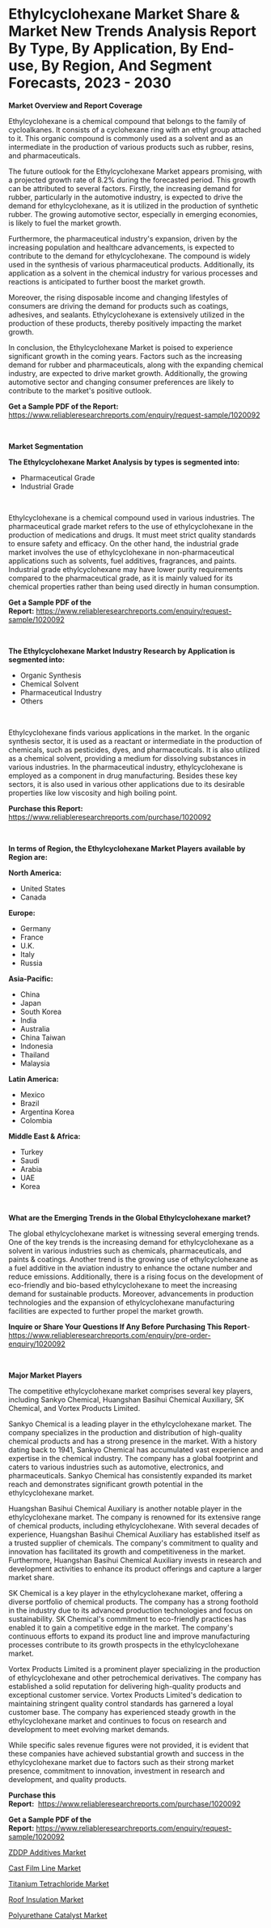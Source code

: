 <p><h1>Ethylcyclohexane Market Share & Market New Trends Analysis Report By Type, By Application, By End-use, By Region, And Segment Forecasts, 2023 - 2030</h1></p><p><strong>Market Overview and Report Coverage</strong></p>
<p><p>Ethylcyclohexane is a chemical compound that belongs to the family of cycloalkanes. It consists of a cyclohexane ring with an ethyl group attached to it. This organic compound is commonly used as a solvent and as an intermediate in the production of various products such as rubber, resins, and pharmaceuticals.</p><p>The future outlook for the Ethylcyclohexane Market appears promising, with a projected growth rate of 8.2% during the forecasted period. This growth can be attributed to several factors. Firstly, the increasing demand for rubber, particularly in the automotive industry, is expected to drive the demand for ethylcyclohexane, as it is utilized in the production of synthetic rubber. The growing automotive sector, especially in emerging economies, is likely to fuel the market growth.</p><p>Furthermore, the pharmaceutical industry's expansion, driven by the increasing population and healthcare advancements, is expected to contribute to the demand for ethylcyclohexane. The compound is widely used in the synthesis of various pharmaceutical products. Additionally, its application as a solvent in the chemical industry for various processes and reactions is anticipated to further boost the market growth.</p><p>Moreover, the rising disposable income and changing lifestyles of consumers are driving the demand for products such as coatings, adhesives, and sealants. Ethylcyclohexane is extensively utilized in the production of these products, thereby positively impacting the market growth.</p><p>In conclusion, the Ethylcyclohexane Market is poised to experience significant growth in the coming years. Factors such as the increasing demand for rubber and pharmaceuticals, along with the expanding chemical industry, are expected to drive market growth. Additionally, the growing automotive sector and changing consumer preferences are likely to contribute to the market's positive outlook.</p></p>
<p><strong>Get a Sample PDF of the Report:</strong> <a href="https://www.reliableresearchreports.com/enquiry/request-sample/1020092">https://www.reliableresearchreports.com/enquiry/request-sample/1020092</a></p>
<p>&nbsp;</p>
<p><strong>Market Segmentation</strong></p>
<p><strong>The Ethylcyclohexane Market Analysis by types is segmented into:</strong></p>
<p><ul><li>Pharmaceutical Grade</li><li>Industrial Grade</li></ul></p>
<p>&nbsp;</p>
<p><p>Ethylcyclohexane is a chemical compound used in various industries. The pharmaceutical grade market refers to the use of ethylcyclohexane in the production of medications and drugs. It must meet strict quality standards to ensure safety and efficacy. On the other hand, the industrial grade market involves the use of ethylcyclohexane in non-pharmaceutical applications such as solvents, fuel additives, fragrances, and paints. Industrial grade ethylcyclohexane may have lower purity requirements compared to the pharmaceutical grade, as it is mainly valued for its chemical properties rather than being used directly in human consumption.</p></p>
<p><strong>Get a Sample PDF of the Report:</strong>&nbsp;<a href="https://www.reliableresearchreports.com/enquiry/request-sample/1020092">https://www.reliableresearchreports.com/enquiry/request-sample/1020092</a></p>
<p>&nbsp;</p>
<p><strong>The Ethylcyclohexane Market Industry Research by Application is segmented into:</strong></p>
<p><ul><li>Organic Synthesis</li><li>Chemical Solvent</li><li>Pharmaceutical Industry</li><li>Others</li></ul></p>
<p>&nbsp;</p>
<p><p>Ethylcyclohexane finds various applications in the market. In the organic synthesis sector, it is used as a reactant or intermediate in the production of chemicals, such as pesticides, dyes, and pharmaceuticals. It is also utilized as a chemical solvent, providing a medium for dissolving substances in various industries. In the pharmaceutical industry, ethylcyclohexane is employed as a component in drug manufacturing. Besides these key sectors, it is also used in various other applications due to its desirable properties like low viscosity and high boiling point.</p></p>
<p><strong>Purchase this Report:</strong>&nbsp; <a href="https://www.reliableresearchreports.com/purchase/1020092">https://www.reliableresearchreports.com/purchase/1020092</a></p>
<p>&nbsp;</p>
<p><strong>In terms of Region, the Ethylcyclohexane Market Players available by Region are:</strong></p>
<p>
    <p> <strong> North America: </strong>
        <ul>
            <li>United States</li>
            <li>Canada</li>
        </ul>
        </p> 
    <p> <strong> Europe: </strong>
        <ul>
            <li>Germany</li>
            <li>France</li>
            <li>U.K.</li>
            <li>Italy</li>
            <li>Russia</li>
        </ul>
        </p> 
    <p> <strong> Asia-Pacific: </strong>
        <ul>
            <li>China</li>
            <li>Japan</li>
            <li>South Korea</li>
            <li>India</li>
            <li>Australia</li>
            <li>China Taiwan</li>
            <li>Indonesia</li>
            <li>Thailand</li>
            <li>Malaysia</li>
        </ul>
        </p> 
    <p> <strong> Latin America: </strong>
        <ul>
            <li>Mexico</li>
            <li>Brazil</li>
            <li>Argentina Korea</li>
            <li>Colombia</li>
        </ul>
        </p> 
    <p> <strong> Middle East & Africa: </strong>
        <ul>
            <li>Turkey</li>
            <li>Saudi</li>
            <li>Arabia</li>
            <li>UAE</li>
            <li>Korea</li>
        </ul>
    </p>
    </p>
<p>&nbsp;</p>
<p><strong>What are the Emerging Trends in the Global Ethylcyclohexane market?</strong></p>
<p><p>The global ethylcyclohexane market is witnessing several emerging trends. One of the key trends is the increasing demand for ethylcyclohexane as a solvent in various industries such as chemicals, pharmaceuticals, and paints & coatings. Another trend is the growing use of ethylcyclohexane as a fuel additive in the aviation industry to enhance the octane number and reduce emissions. Additionally, there is a rising focus on the development of eco-friendly and bio-based ethylcyclohexane to meet the increasing demand for sustainable products. Moreover, advancements in production technologies and the expansion of ethylcyclohexane manufacturing facilities are expected to further propel the market growth.</p></p>
<p><strong>Inquire or Share Your Questions If Any Before Purchasing This Report</strong>- <a href="https://www.reliableresearchreports.com/enquiry/pre-order-enquiry/1020092">https://www.reliableresearchreports.com/enquiry/pre-order-enquiry/1020092</a></p>
<p>&nbsp;</p>
<p><strong>Major Market Players</strong></p>
<p><p>The competitive ethylcyclohexane market comprises several key players, including Sankyo Chemical, Huangshan Basihui Chemical Auxiliary, SK Chemical, and Vortex Products Limited.</p><p>Sankyo Chemical is a leading player in the ethylcyclohexane market. The company specializes in the production and distribution of high-quality chemical products and has a strong presence in the market. With a history dating back to 1941, Sankyo Chemical has accumulated vast experience and expertise in the chemical industry. The company has a global footprint and caters to various industries such as automotive, electronics, and pharmaceuticals. Sankyo Chemical has consistently expanded its market reach and demonstrates significant growth potential in the ethylcyclohexane market.</p><p>Huangshan Basihui Chemical Auxiliary is another notable player in the ethylcyclohexane market. The company is renowned for its extensive range of chemical products, including ethylcyclohexane. With several decades of experience, Huangshan Basihui Chemical Auxiliary has established itself as a trusted supplier of chemicals. The company's commitment to quality and innovation has facilitated its growth and competitiveness in the market. Furthermore, Huangshan Basihui Chemical Auxiliary invests in research and development activities to enhance its product offerings and capture a larger market share.</p><p>SK Chemical is a key player in the ethylcyclohexane market, offering a diverse portfolio of chemical products. The company has a strong foothold in the industry due to its advanced production technologies and focus on sustainability. SK Chemical's commitment to eco-friendly practices has enabled it to gain a competitive edge in the market. The company's continuous efforts to expand its product line and improve manufacturing processes contribute to its growth prospects in the ethylcyclohexane market.</p><p>Vortex Products Limited is a prominent player specializing in the production of ethylcyclohexane and other petrochemical derivatives. The company has established a solid reputation for delivering high-quality products and exceptional customer service. Vortex Products Limited's dedication to maintaining stringent quality control standards has garnered a loyal customer base. The company has experienced steady growth in the ethylcyclohexane market and continues to focus on research and development to meet evolving market demands.</p><p>While specific sales revenue figures were not provided, it is evident that these companies have achieved substantial growth and success in the ethylcyclohexane market due to factors such as their strong market presence, commitment to innovation, investment in research and development, and quality products.</p></p>
<p><strong>Purchase this Report:</strong>&nbsp;&nbsp;<a href="https://www.reliableresearchreports.com/purchase/1020092">https://www.reliableresearchreports.com/purchase/1020092</a></p>
<p></p>
<p><strong>Get a Sample PDF of the Report:</strong>&nbsp;<a href="https://www.reliableresearchreports.com/enquiry/request-sample/1020092">https://www.reliableresearchreports.com/enquiry/request-sample/1020092</a></p>
<p><p><a href="https://github.com/Chiragrp26/Market-Research-Report-List-2/blob/main/zddp-additives-market.md">ZDDP Additives Market</a></p><p><a href="https://github.com/Chiragrp25/Market-Research-Report-List-2/blob/main/cast-film-line-market.md">Cast Film Line Market</a></p><p><a href="https://github.com/santosh758595/Market-Research-Report-List-2/blob/main/titanium-tetrachloride-market.md">Titanium Tetrachloride Market</a></p><p><a href="https://github.com/YashRP12/Market-Research-Report-List-2/blob/main/roof-insulation-market.md">Roof Insulation Market</a></p><p><a href="https://github.com/AKSHATREPORTPRIME/Market-Research-Report-List-2/blob/main/polyurethane-catalyst-market.md">Polyurethane Catalyst Market</a></p></p>